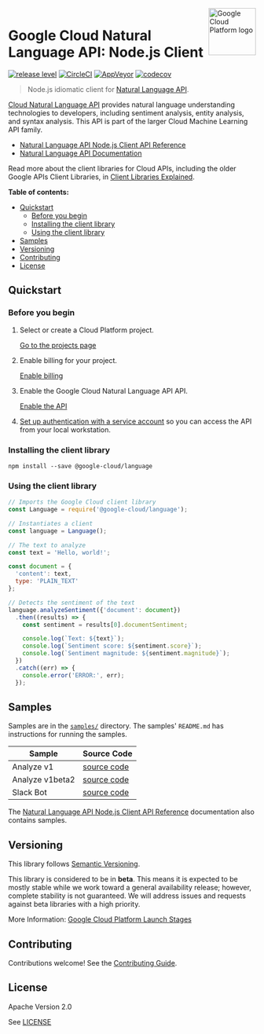 <img src="https://avatars2.githubusercontent.com/u/2810941?v=3&s=96" alt="Google Cloud Platform logo" title="Google Cloud Platform" align="right" height="96" width="96"/>

# Google Cloud Natural Language API: Node.js Client

[![release level](https://img.shields.io/badge/release%20level-beta-yellow.svg?style&#x3D;flat)](https://cloud.google.com/terms/launch-stages)
[![CircleCI](https://img.shields.io/circleci/project/github/googleapis/nodejs-language.svg?style=flat)](https://circleci.com/gh/googleapis/nodejs-language)
[![AppVeyor](https://ci.appveyor.com/api/projects/status/github/googleapis/nodejs-language?svg=true)](https://ci.appveyor.com/project/googleapis/nodejs-language)
[![codecov](https://img.shields.io/codecov/c/github/googleapis/nodejs-language/master.svg?style=flat)](https://codecov.io/gh/googleapis/nodejs-language)

> Node.js idiomatic client for [Natural Language API][product-docs].

[Cloud Natural Language API](https://cloud.google.com/natural-language/docs) provides natural language understanding technologies to developers, including sentiment analysis, entity analysis, and syntax analysis. This API is part of the larger Cloud Machine Learning API family.

* [Natural Language API Node.js Client API Reference][client-docs]
* [Natural Language API Documentation][product-docs]

Read more about the client libraries for Cloud APIs, including the older
Google APIs Client Libraries, in [Client Libraries Explained][explained].

[explained]: https://cloud.google.com/apis/docs/client-libraries-explained

**Table of contents:**

* [Quickstart](#quickstart)
  * [Before you begin](#before-you-begin)
  * [Installing the client library](#installing-the-client-library)
  * [Using the client library](#using-the-client-library)
* [Samples](#samples)
* [Versioning](#versioning)
* [Contributing](#contributing)
* [License](#license)

## Quickstart

### Before you begin

1.  Select or create a Cloud Platform project.

    [Go to the projects page][projects]

1.  Enable billing for your project.

    [Enable billing][billing]

1.  Enable the Google Cloud Natural Language API API.

    [Enable the API][enable_api]

1.  [Set up authentication with a service account][auth] so you can access the
    API from your local workstation.

[projects]: https://console.cloud.google.com/project
[billing]: https://support.google.com/cloud/answer/6293499#enable-billing
[enable_api]: https://console.cloud.google.com/flows/enableapi?apiid=language.googleapis.com
[auth]: https://cloud.google.com/docs/authentication/getting-started

### Installing the client library

    npm install --save @google-cloud/language

### Using the client library

```javascript
// Imports the Google Cloud client library
const Language = require('@google-cloud/language');

// Instantiates a client
const language = Language();

// The text to analyze
const text = 'Hello, world!';

const document = {
  'content': text,
  type: 'PLAIN_TEXT'
};

// Detects the sentiment of the text
language.analyzeSentiment({'document': document})
  .then((results) => {
    const sentiment = results[0].documentSentiment;

    console.log(`Text: ${text}`);
    console.log(`Sentiment score: ${sentiment.score}`);
    console.log(`Sentiment magnitude: ${sentiment.magnitude}`);
  })
  .catch((err) => {
    console.error('ERROR:', err);
  });
```

## Samples

Samples are in the [`samples/`](https://github.com/blob/master/samples) directory. The samples' `README.md`
has instructions for running the samples.

| Sample                      | Source Code                       |
| --------------------------- | --------------------------------- |
| Analyze v1 | [source code](https://github.com/googleapis/nodejs-language/blob/master/samples/analyze.v1.js) |
| Analyze v1beta2 | [source code](https://github.com/googleapis/nodejs-language/blob/master/samples/analyze.v1beta2.js) |
| Slack Bot | [source code](https://github.com/googleapis/nodejs-language/blob/master/samples/) |

The [Natural Language API Node.js Client API Reference][client-docs] documentation
also contains samples.

## Versioning

This library follows [Semantic Versioning](http://semver.org/).

This library is considered to be in **beta**. This means it is expected to be
mostly stable while we work toward a general availability release; however,
complete stability is not guaranteed. We will address issues and requests
against beta libraries with a high priority.

More Information: [Google Cloud Platform Launch Stages][launch_stages]

[launch_stages]: https://cloud.google.com/terms/launch-stages

## Contributing

Contributions welcome! See the [Contributing Guide](.github/CONTRIBUTING.md).

## License

Apache Version 2.0

See [LICENSE](LICENSE)

[client-docs]: https://cloud.google.com/nodejs/docs/reference/natural-language/latest/
[product-docs]: https://cloud.google.com/natural-language/docs
